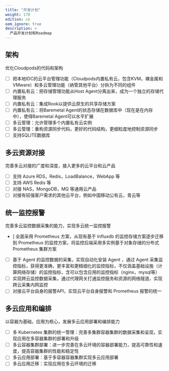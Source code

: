 ```yaml
---
title: "开发计划"
weight: 170
edition: ce
oem_ignore: true
description: >
  产品开发计划和Roadmap
---
```


## 架构

优化Cloudpods的代码和架构

- [ ] 把本地IDC的云平台管理功能（Cloudpods内置私有云，包含KVM，裸金属和VMware）和多云管理功能（纳管其他平台）分拆为不同的组件
- [ ] 内置私有云：把存储管理功能从Host Agent分离出来，成为一个独立的存储代理服务
- [ ] 内置私有云：集成Rook以提供云原生的共享存储方案
- [ ] 内置私有云：将Baremetal Agent的状态存储在数据库中（现在是在内存中），使得Baremetal Agent可以水平扩展
- [ ] 多云管理：允许管理多个内置私有云实例
- [ ] 多云管理：重构资源同步代码，更好的代码结构，更细粒度地控制资源同步
- [ ] 支持SQLITE数据库

## 多云资源对接

完善多云对接的广度和深度，接入更多的云平台和云产品

- [ ] 支持 Azure RDS，Redis，LoadBalance，WebApp 等
- [ ] 支持 AWS Redis 等
- [ ] 对接 NAS，MongoDB，MQ 等通用云产品
- [ ] 对接有较强客户需求的其他云平台，例如中国移动公有云，青云等

## 统一监控报警

完善多云监控数据采集的能力，实现多云统一监控报警

-  ] 全面采用 Prometheus 方案，从现有基于 Influxdb 的监控存储方案逐步迁移到 Prometheus 的监控方案，将监控后端采用多实例基于对象存储的分布式 Prometheus 集群方案
- [ ] 基于 Agent 的监控数据的采集，实现自动化安装 Agent ，通过 Agent 采集监控指标，获得更准确，更丰富和更精细化的监控指标，不仅涵盖基础设施（计算网络存储）的监控指标，含可以包含应用的监控指标（nginx，mysql等）
- [ ] 实现跨云监控数据采集，通过代理网关打通监控服务和资源的网络隧道，实现跨云采集内网监控
- [ ] 对接云平台自身的报警API，实现云平台自身报警和 Prometheus 报警的统一

## 多云应用和编排

以容器为基础，应用为核心，发展多云应用部署和编排能力

- [ ] 多 Kubernetes 集群的统一管理：完善多集群容器集群的数据采集和呈现，实现应用在多容器集群的部署和升级
- [ ] 多云容器集群部署：进一步完善在多云环境的容器部署能力，提高可靠性和速度，提高容器集群的性能和稳定性
- [ ] 多云应用部署：基于多容器容器集群实现多云应用部署
- [ ] 多云应用迁移：实现应用在多云环境的迁移

